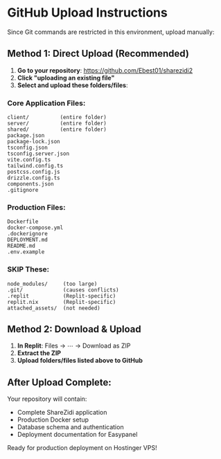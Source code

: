 # GitHub Upload Instructions

Since Git commands are restricted in this environment, upload manually:

## Method 1: Direct Upload (Recommended)

1. **Go to your repository**: https://github.com/Ebest01/sharezidi2
2. **Click "uploading an existing file"**
3. **Select and upload these folders/files**:

### Core Application Files:
```
client/          (entire folder)
server/          (entire folder)  
shared/          (entire folder)
package.json
package-lock.json
tsconfig.json
tsconfig.server.json
vite.config.ts
tailwind.config.ts
postcss.config.js
drizzle.config.ts
components.json
.gitignore
```

### Production Files:
```
Dockerfile
docker-compose.yml
.dockerignore
DEPLOYMENT.md
README.md
.env.example
```

### SKIP These:
```
node_modules/     (too large)
.git/             (causes conflicts)
.replit           (Replit-specific)
replit.nix        (Replit-specific)
attached_assets/  (not needed)
```

## Method 2: Download & Upload

1. **In Replit**: Files → ⋯ → Download as ZIP
2. **Extract the ZIP**
3. **Upload folders/files listed above to GitHub**

## After Upload Complete:

Your repository will contain:
- Complete ShareZidi application
- Production Docker setup
- Database schema and authentication
- Deployment documentation for Easypanel

Ready for production deployment on Hostinger VPS!